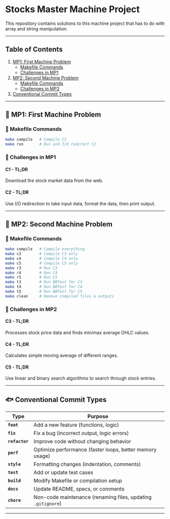 # Stocks Master Machine Project

This repository contains solutions to this machine project that has to do with array and string manipulation.

---

## Table of Contents
1. [MP1: First Machine Problem](#-mp1-first-machine-problem)
   - [Makefile Commands](#-makefile-commands)
   - [Challenges in MP1](#-challenges-in-mp1)
2. [MP2: Second Machine Problem](#-mp2-second-machine-problem)
   - [Makefile Commands](#-makefile-commands-1)
   - [Challenges in MP2](#-challenges-in-mp2)
3. [Conventional Commit Types](#-conventional-commit-types)

---

## 📌 MP1: First Machine Problem

### 🔧 Makefile Commands
```sh
make compile   # Compile C2
make run       # Run and I/O redirect C2
```

### 💺 Challenges in MP1

#### **C1 - TL;DR**
Download the stock market data from the web.

#### **C2 - TL;DR**
Use I/O redirection to take input data, format the data, then print output.

---

## 📌 MP2: Second Machine Problem

### 🔧 Makefile Commands
```sh
make compile   # Compile everything
make c3        # Compile C3 only
make c4        # Compile C4 only
make c5        # Compile C5 only
make r3        # Run C3
make r4        # Run C4
make r5        # Run C5
make t3        # Run BBTest for C3
make t4        # Run BBTest for C4
make t5        # Run BBTest for C5
make clean     # Remove compiled files & outputs
```

### 💺 Challenges in MP2

#### **C3 - TL;DR**
Processes stock price data and finds min/max average OHLC values.

#### **C4 - TL;DR**
Calculates simple moving average of different ranges.

#### **C5 - TL;DR**
Use linear and binary search algorithms to search through stock entries.

---

## 🐟 Conventional Commit Types

| **Type**       | **Purpose** |
|----------------|-------------|
| **`feat`**     | Add a new feature (functions, logic) |
| **`fix`**      | Fix a bug (incorrect output, logic errors) |
| **`refactor`** | Improve code without changing behavior |
| **`perf`**     | Optimize performance (faster loops, better memory usage) |
| **`style`**    | Formatting changes (indentation, comments) |
| **`test`**     | Add or update test cases |
| **`build`**    | Modify Makefile or compilation setup |
| **`docs`**     | Update README, specs, or comments |
| **`chore`**    | Non-code maintenance (renaming files, updating `.gitignore`) |

---